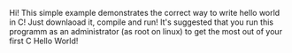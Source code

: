 Hi! This simple example demonstrates the correct way to write hello world in C! Just downlaoad it, compile and run!
It's suggested that you run this programm as an administrator (as root on linux) to get the most out of your first C Hello World!
